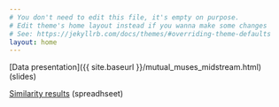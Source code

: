 ```yaml
---
# You don't need to edit this file, it's empty on purpose.
# Edit theme's home layout instead if you wanna make some changes
# See: https://jekyllrb.com/docs/themes/#overriding-theme-defaults
layout: home
---
```


[Data presentation]({{ site.baseurl }}/mutual_muses_midstream.html) (slides)

[Similarity results](https://docs.google.com/spreadsheets/d/10ajx4ALJkTcFAIbyVL-NlId7LHcBS1C8-i02p92ZajM/edit?usp=sharing) (spreadhseet)
